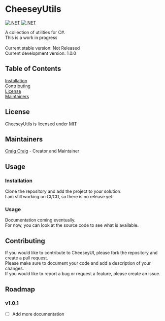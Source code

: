 ﻿# CheeseyUtils
[![.NET](https://github.com/CraigCraig/CheeseyUtils/actions/workflows/release.yml/badge.svg)](https://github.com/CraigCraig/CheeseyUtils/actions/workflows/release.yml)
[![.NET](https://github.com/CraigCraig/CheeseyUtils/actions/workflows/nightly.yml/badge.svg)](https://github.com/CraigCraig/CheeseyUtils/actions/workflows/nightly.yml)<br>

A collection of utilities for C#.<br>
This is a work in progress<br><br>
Current stable version: Not Released<br>
Current development version: 1.0.0
## Table of Contents
[Installation](#installation)<br>
[Contributing](#contributing)<br>
[License](#license)<br>
[Maintainers](#maintainers)<br>

## License
CheeseyUtils is licensed under [MIT](LICENSE)

## Maintainers
[Craig Craig](https://github.com/CraigCraig) - Creator and Maintainer

## Usage

### Installation
Clone the repository and add the project to your solution.<br>
I am still working on CI/CD, so there is no release yet.<br>

### Usage
Documentation coming eventually.<br>
For now, you can look at the source code to see what is available.<br>

## Contributing
If you would like to contribute to CheeseyUI, please fork the repository and create a pull request.<br>
Please make sure to document your code and add a description of your changes.<br>
If you would like to report a bug or request a feature, please create an issue.<br>

## Roadmap
### v1.0.1
- [ ] Add more documentation
